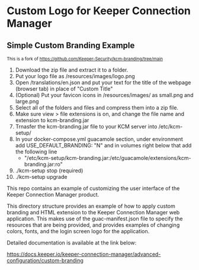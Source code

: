 # Custom Logo for Keeper Connection Manager
## Simple Custom Branding Example

<sub>This is a fork of https://github.com/Keeper-Security/kcm-branding/tree/main</sub>

1. Download the zip file and extract it to a folder.
2. Put your logo file as /resources/images/logo.png
3. Open /translations/en.json and put your text for the title of the webpage (browser tab)   in place of "Custom Title"
4. (Optional) Put your favicon icons in /resources/images/ as small.png and large.png
5. Select all of the folders and files and compress them into a zip file.
6. Make sure view > file extensions is on, and change the file name and extension to kcm-branding.jar
7. Trnasfer the kcm-branding.jar file to your KCM server into /etc/kcm-setup/
8. In your docker-compose.yml guacamole section, under environment add USE_DEFAULT_BRANDING: "N" and in volumes right below that add the following line
   - "/etc/kcm-setup/kcm-branding.jar:/etc/guacamole/extensions/kcm-branding.jar:ro"
10. ./kcm-setup stop (required)
11. ./kcm-setup upgrade


This repo contains an example of customizing the user interface of the Keeper Connection Manager product.

This directory structure provides an example of how to apply custom branding
and HTML extension to the Keeper Connection Manager web application. This makes use
of the guac-manifest.json file to specify the resources that are being provided,
and provides examples of changing colors, fonts, and the login screen logo for
the application.

Detailed documentation is available at the link below:

https://docs.keeper.io/keeper-connection-manager/advanced-configuration/custom-branding
